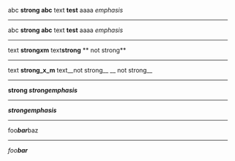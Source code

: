 abc **strong abc** text **test** aaaa *emphasis*

---

abc __strong abc__ text __test__ aaaa _emphasis_

---

text **strong*x*m** text**strong**  ** not strong**

---

text __strong_x_m__ text__not strong__  __ not strong__

---

**strong *strongemphasis***

---

***strongemphasis***

---

foo***bar***baz

---

*foo**bar***